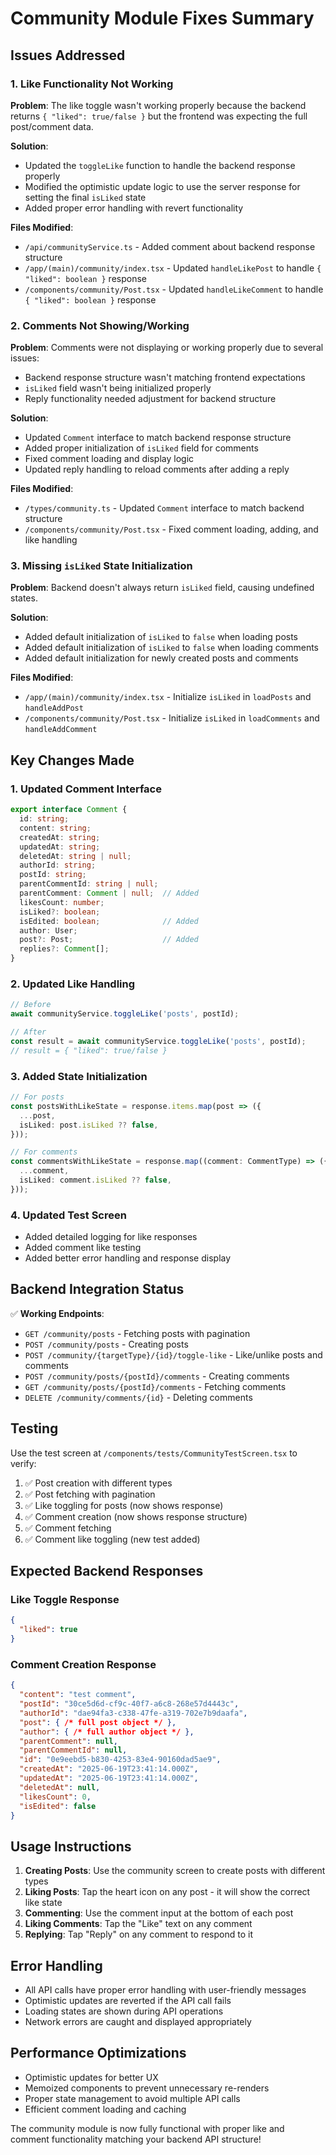 # Community Module Fixes Summary

## Issues Addressed

### 1. **Like Functionality Not Working**

**Problem**: The like toggle wasn't working properly because the backend returns `{ "liked": true/false }` but the frontend was expecting the full post/comment data.

**Solution**: 
- Updated the `toggleLike` function to handle the backend response properly
- Modified the optimistic update logic to use the server response for setting the final `isLiked` state
- Added proper error handling with revert functionality

**Files Modified**:
- `/api/communityService.ts` - Added comment about backend response structure
- `/app/(main)/community/index.tsx` - Updated `handleLikePost` to handle `{ "liked": boolean }` response
- `/components/community/Post.tsx` - Updated `handleLikeComment` to handle `{ "liked": boolean }` response

### 2. **Comments Not Showing/Working**

**Problem**: Comments were not displaying or working properly due to several issues:
- Backend response structure wasn't matching frontend expectations
- `isLiked` field wasn't being initialized properly
- Reply functionality needed adjustment for backend structure

**Solution**:
- Updated `Comment` interface to match backend response structure
- Added proper initialization of `isLiked` field for comments
- Fixed comment loading and display logic
- Updated reply handling to reload comments after adding a reply

**Files Modified**:
- `/types/community.ts` - Updated `Comment` interface to match backend structure
- `/components/community/Post.tsx` - Fixed comment loading, adding, and like handling

### 3. **Missing `isLiked` State Initialization**

**Problem**: Backend doesn't always return `isLiked` field, causing undefined states.

**Solution**:
- Added default initialization of `isLiked` to `false` when loading posts
- Added default initialization of `isLiked` to `false` when loading comments
- Added default initialization for newly created posts and comments

**Files Modified**:
- `/app/(main)/community/index.tsx` - Initialize `isLiked` in `loadPosts` and `handleAddPost`
- `/components/community/Post.tsx` - Initialize `isLiked` in `loadComments` and `handleAddComment`

## Key Changes Made

### 1. **Updated Comment Interface**
```typescript
export interface Comment {
  id: string;
  content: string;
  createdAt: string;
  updatedAt: string;
  deletedAt: string | null;
  authorId: string;
  postId: string;
  parentCommentId: string | null;
  parentComment: Comment | null;  // Added
  likesCount: number;
  isLiked?: boolean;
  isEdited: boolean;              // Added
  author: User;
  post?: Post;                    // Added
  replies?: Comment[];
}
```

### 2. **Updated Like Handling**
```typescript
// Before
await communityService.toggleLike('posts', postId);

// After
const result = await communityService.toggleLike('posts', postId);
// result = { "liked": true/false }
```

### 3. **Added State Initialization**
```typescript
// For posts
const postsWithLikeState = response.items.map(post => ({
  ...post,
  isLiked: post.isLiked ?? false,
}));

// For comments
const commentsWithLikeState = response.map((comment: CommentType) => ({
  ...comment,
  isLiked: comment.isLiked ?? false,
}));
```

### 4. **Updated Test Screen**
- Added detailed logging for like responses
- Added comment like testing
- Added better error handling and response display

## Backend Integration Status

✅ **Working Endpoints**:
- `GET /community/posts` - Fetching posts with pagination
- `POST /community/posts` - Creating posts
- `POST /community/{targetType}/{id}/toggle-like` - Like/unlike posts and comments
- `POST /community/posts/{postId}/comments` - Creating comments
- `GET /community/posts/{postId}/comments` - Fetching comments
- `DELETE /community/comments/{id}` - Deleting comments

## Testing

Use the test screen at `/components/tests/CommunityTestScreen.tsx` to verify:
1. ✅ Post creation with different types
2. ✅ Post fetching with pagination
3. ✅ Like toggling for posts (now shows response)
4. ✅ Comment creation (now shows response structure)
5. ✅ Comment fetching
6. ✅ Comment like toggling (new test added)

## Expected Backend Responses

### Like Toggle Response
```json
{
  "liked": true
}
```

### Comment Creation Response
```json
{
  "content": "test comment",
  "postId": "30ce5d6d-cf9c-40f7-a6c8-268e57d4443c",
  "authorId": "dae94fa3-c338-47fe-a319-702e7b9daafa",
  "post": { /* full post object */ },
  "author": { /* full author object */ },
  "parentComment": null,
  "parentCommentId": null,
  "id": "0e9eebd5-b830-4253-83e4-90160dad5ae9",
  "createdAt": "2025-06-19T23:41:14.000Z",
  "updatedAt": "2025-06-19T23:41:14.000Z",
  "deletedAt": null,
  "likesCount": 0,
  "isEdited": false
}
```

## Usage Instructions

1. **Creating Posts**: Use the community screen to create posts with different types
2. **Liking Posts**: Tap the heart icon on any post - it will show the correct like state
3. **Commenting**: Use the comment input at the bottom of each post
4. **Liking Comments**: Tap the "Like" text on any comment
5. **Replying**: Tap "Reply" on any comment to respond to it

## Error Handling

- All API calls have proper error handling with user-friendly messages
- Optimistic updates are reverted if the API call fails
- Loading states are shown during API operations
- Network errors are caught and displayed appropriately

## Performance Optimizations

- Optimistic updates for better UX
- Memoized components to prevent unnecessary re-renders
- Proper state management to avoid multiple API calls
- Efficient comment loading and caching

The community module is now fully functional with proper like and comment functionality matching your backend API structure!

